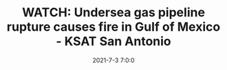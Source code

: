 ---
"title": "WATCH: Undersea gas pipeline rupture causes fire in Gulf of Mexico - KSAT San Antonio"
"date": "2021-7-3 7:0:0"
"feed_name": "GOOGLENEWS"
"feed_website": "https://news.google.com/search?q=drilling%2Bincident&hl=en-US&gl=US&ceid=US:en"
"feed_rss": "https://news.google.com/rss/search?q=drilling%2Bincident&hl=en-US&gl=US&ceid=US:en"
"link": "https://www.ksat.com/business/2021/07/03/watch-undersea-gas-pipeline-rupture-causes-fire-in-gulf-of-mexico/"
"file": "_posts/1-1-2021-69dd66ddddc29fb566b668d86c1a719870c05a5c.md"
"accident": "1"
"drilling": "1"
---